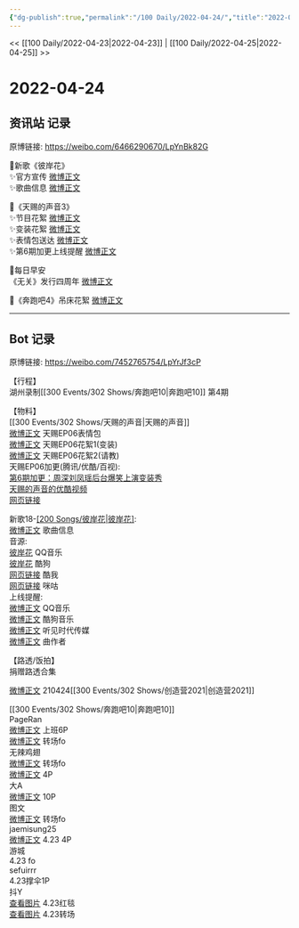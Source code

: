 ```yaml
---
{"dg-publish":true,"permalink":"/100 Daily/2022-04-24/","title":"2022-04-24","created":"2022-12-04T14:44:46.000+08:00","updated":"2023-01-09T19:19:35.506+08:00"}
---
```



<< [[100 Daily/2022-04-23\|2022-04-23]] | [[100 Daily/2022-04-25\|2022-04-25]] >>

# 2022-04-24

## 资讯站 记录

原博链接: https://weibo.com/6466290670/LpYnBk82G

🌟新歌《彼岸花》  
✨官方宣传 [微博正文](https://m.weibo.cn/6466290670/4761570003128267)  
✨歌曲信息 [微博正文](https://m.weibo.cn/6466290670/4761569592347138)

🌟《天赐的声音3》  
✨节目花絮 [微博正文](https://m.weibo.cn/6466290670/4761755597672121)  
✨变装花絮 [微博正文](https://m.weibo.cn/6466290670/4761787322597672)  
✨表情包送达 [微博正文](https://m.weibo.cn/6466290670/4761779824234419)  
✨第6期加更上线提醒 [微博正文](https://m.weibo.cn/6466290670/4761756373091884)

🌟每日早安  
《无关》发行四周年 [微博正文](https://m.weibo.cn/6466290670/4761696310133038)

🌟《奔跑吧4》吊床花絮 [微博正文](https://m.weibo.cn/6466290670/4761856932054551)

---
## Bot 记录

原博链接: https://weibo.com/7452765754/LpYrJf3cP

【行程】  
湖州录制[[300 Events/302 Shows/奔跑吧10\|奔跑吧10]] 第4期

【物料】  
[[300 Events/302 Shows/天赐的声音\|天赐的声音]]  
[微博正文](https://m.weibo.cn/1315706994/4761778808166578) 天赐EP06表情包  
[微博正文](https://m.weibo.cn/5876797510/4761746466671913) 天赐EP06花絮1(变装)  
[微博正文](https://m.weibo.cn/5876797510/4761751742318718) 天赐EP06花絮2(请教)  
天赐EP06加更(腾讯/优酷/百视):  
[第6期加更：周深刘凤瑶后台爆笑上演变装秀](https://weibo.cn/sinaurl?u=http%3A%2F%2Fv.qq.com%2Fx%2Fcover%2Fmzc00200wo0kgq0%2Fa00424bj1zv.html)  
[天赐的声音的优酷视频](https://weibo.cn/sinaurl?u=https%3A%2F%2Fv.youku.com%2Fv_show%2Fid_XNTIwNTM0Njg5Mg%3D%3D.html%3Fx%26sharefrom%3Dandroid%26scene%3Dlong%26playMode%3Dnormal%26sharekey%3D162a77e692764c67fcb3110eef4ed7151)  
[网页链接](https://weibo.cn/sinaurl?u=https%3A%2F%2Fbp-share.bestv.com.cn%2Fbp-share%2FsharePage.html%3FtitleId%3D432825%26contentId%3D10121%26currentEpisode%3D6%26modelType%3D1)

新歌18-[[200 Songs/彼岸花\|彼岸花]](电视剧《问天录》主题曲):  
[微博正文](https://m.weibo.cn/6466290670/4761569592347138) 歌曲信息  
音源:  
[彼岸花](https://weibo.cn/sinaurl?u=https%3A%2F%2Fc.y.qq.com%2Fbase%2Ffcgi-bin%2Fu%3F__%3DQzfOQW3OOCQR) QQ音乐  
[彼岸花](https://weibo.cn/sinaurl?u=https%3A%2F%2Ft4.kugou.com%2Fsong.html%3Fid%3D8Xavz4bzyV2) 酷狗  
[网页链接](https://weibo.cn/sinaurl?u=https%3A%2F%2Fm.kuwo.cn%2Fyinyue%2F217698020%3Ff%3Darphone%26t%3Dsinawb%26isstar%3D0) 酷我  
[网页链接](https://weibo.cn/sinaurl?u=http%3A%2F%2Fc.migu.cn%2F00engw%3Fifrom%3Dd7ee9f54366f1e02d4fb2ad2170ff3d3) 咪咕  
上线提醒:  
[微博正文](https://m.weibo.cn/2169129705/4761567424679300) QQ音乐  
[微博正文](https://m.weibo.cn/1665103091/4761567444336777) 酷狗音乐  
[微博正文](https://m.weibo.cn/5064650954/4761567436734672) 听见时代传媒  
[微博正文](https://m.weibo.cn/1278966382/4761725285437050) 曲作者

【路透/饭拍】  
[](https://m.weibo.cn/7397365335/4761551326941099) [](https://m.weibo.cn/7397365335/4761552483519465) 捐赠路透合集

[微博正文](https://m.weibo.cn/6504383810/4761788913287408) 210424[[300 Events/302 Shows/创造营2021\|创造营2021]]

[[300 Events/302 Shows/奔跑吧10\|奔跑吧10]]  
PageRan  
[微博正文](https://m.weibo.cn/7633014126/4761743802239282) 上班6P  
[微博正文](https://m.weibo.cn/7633014126/4761878134523101) 转场fo  
无辣鸡翅  
[微博正文](https://m.weibo.cn/7495641082/4761855581753624) 转场fo  
[微博正文](https://m.weibo.cn/7495641082/4761877223311265) 4P  
大A  
[微博正文](https://m.weibo.cn/6873250805/4761862078726599) 10P  
图文  
[微博正文](https://m.weibo.cn/6987697229/4761866184951847) 转场fo  
jaemisung25  
[微博正文](https://m.weibo.cn/6211346395/4761871989871811) 4.23 4P  
游城  
[](https://m.weibo.cn/1801743981/4761913172692224) 4.23 fo  
sefuirrr  
[](https://m.weibo.cn/7316571481/4761920933204606) 4.23撑伞1P  
抖Y  
[查看图片](https://wx3.sinaimg.cn/large/0088n2Pggy1h1l3gvmi0pj30ku112mzu.jpg) 4.23红毯  
[查看图片](https://wx2.sinaimg.cn/large/0088n2Pggy1h1l3h7jfwwj30ku11241g.jpg) 4.23转场
